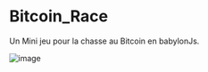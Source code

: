 # Bitcoin_Race
Un Mini jeu pour la chasse au Bitcoin en babylonJs. 

![image](https://user-images.githubusercontent.com/42892662/114863091-98215d00-9def-11eb-9c29-c3060c08fc4d.png)

